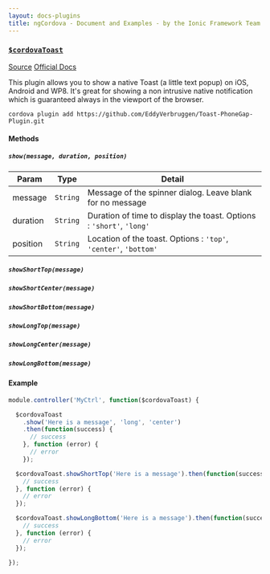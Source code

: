 ```yaml
---
layout: docs-plugins
title: ngCordova - Document and Examples - by the Ionic Framework Team
---
```


<div class="anchor-row">
  <h3><a href="#Toast"><code>$cordovaToast</code></a></h3>
  <div class="button-row">
    <a class="btn-anchor" href="https://github.com/driftyco/ng-cordova/blob/master/src/plugins/toast.js">Source</a>
    <a class="btn-anchor" href="https://github.com/EddyVerbruggen/Toast-PhoneGap-Plugin">Official Docs</a>
  </div>
  <div class="icon-row">
    <i class="icon ion-social-apple"></i>
    <i class="icon ion-social-android"></i>
    <i class="icon ion-social-windows"></i>
  </div>
</div>

This plugin allows you to show a native Toast (a little text popup) on iOS, Android and WP8. It's great for showing a non intrusive native notification which is guaranteed always in the viewport of the browser.

```
cordova plugin add https://github.com/EddyVerbruggen/Toast-PhoneGap-Plugin.git
```

#### Methods

##### `show(message, duration, position)`


| Param        | Type           | Detail  |
| ------------ |----------------| --------|
| message      | `String`       | Message of the spinner dialog. Leave blank for no message |
| duration     | `String`       | Duration of time to display the toast. Options : `'short'`, `'long'` |
| position     | `String`       | Location of the toast. Options : `'top'`, `'center'`, `'bottom'` |



##### `showShortTop(message)`

##### `showShortCenter(message)`

##### `showShortBottom(message)`

##### `showLongTop(message)`

##### `showLongCenter(message)`

##### `showLongBottom(message)`


#### Example

```javascript
module.controller('MyCtrl', function($cordovaToast) {

  $cordovaToast
    .show('Here is a message', 'long', 'center')
    .then(function(success) {
      // success
    }, function (error) {
      // error
    });

  $cordovaToast.showShortTop('Here is a message').then(function(success) {
    // success
  }, function (error) {
    // error
  });

  $cordovaToast.showLongBottom('Here is a message').then(function(success) {
    // success
  }, function (error) {
    // error
  });

});
```
